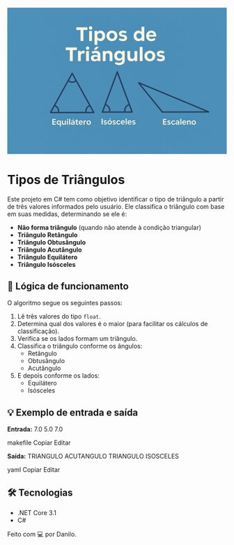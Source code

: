 ![Imagem do Projeto](projeto.png)

# Tipos de Triângulos

Este projeto em C# tem como objetivo identificar o tipo de triângulo a partir de três valores informados pelo usuário. Ele classifica o triângulo com base em suas medidas, determinando se ele é:

- **Não forma triângulo** (quando não atende à condição triangular)
- **Triângulo Retângulo**
- **Triângulo Obtusângulo**
- **Triângulo Acutângulo**
- **Triângulo Equilátero**
- **Triângulo Isósceles**

## 🧮 Lógica de funcionamento

O algoritmo segue os seguintes passos:
1. Lê três valores do tipo `float`.
2. Determina qual dos valores é o maior (para facilitar os cálculos de classificação).
3. Verifica se os lados formam um triângulo.
4. Classifica o triângulo conforme os ângulos:
   - Retângulo
   - Obtusângulo
   - Acutângulo
5. E depois conforme os lados:
   - Equilátero
   - Isósceles

## 💡 Exemplo de entrada e saída

**Entrada:**
7.0 5.0 7.0

makefile
Copiar
Editar

**Saída:**
TRIANGULO ACUTANGULO TRIANGULO ISOSCELES

yaml
Copiar
Editar

## 🛠️ Tecnologias

- .NET Core 3.1
- C#

Feito com 💻 por Danilo.
